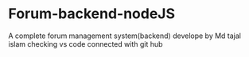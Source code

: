 # Forum-backend-nodeJS
A complete forum management system(backend) develope by Md tajal islam 
checking vs code connected with git hub